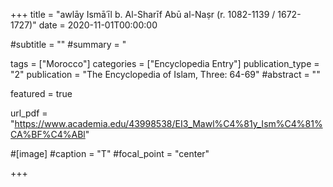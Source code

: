 +++
title = "awlāy Ismāʿīl b. Al-Sharīf Abū al-Naṣr (r. 1082-1139 / 1672-1727)"
date = 2020-11-01T00:00:00

#subtitle = ""
#summary = "

tags = ["Morocco"]
categories = ["Encyclopedia Entry"]
publication_type = "2"
publication = "The Encyclopedia of Islam, Three: 64-69"
#abstract = ""

featured = true

url_pdf = "https://www.academia.edu/43998538/EI3_Mawl%C4%81y_Ism%C4%81%CA%BF%C4%ABl"

#[image]
#caption = "T"
#focal_point = "center"

+++


